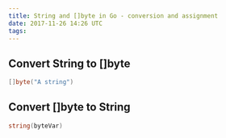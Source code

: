 ```yaml
---
title: String and []byte in Go - conversion and assignment
date: 2017-11-26 14:26 UTC
tags:
---
```


## Convert String to []byte
```go
[]byte("A string")
```

## Convert []byte to String
```go
string(byteVar)
```


